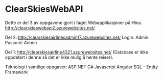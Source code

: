 # ClearSkiesWebAPI

Dette er del 3 av oppgavene gjort i faget Webapplikasjoner på Hioa.
http://clearskieswebapi2.azurewebsites.net/

Del 2:
http://clearskiesairlinesadmin17.azurewebsites.net/
  Login: Admin
  Passord: Admin

Del 1:
http://clearskiesairline4321.azurewebsites.net/
(Database er ikke oppdatert i denne så det er ikke mulig å hente reiser).

Teknologi i samtlige oppgaver:
ASP.NET
C#
Javascript
Angular
SQL - Entity Framework
